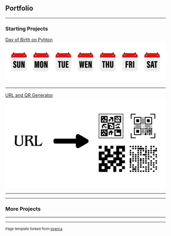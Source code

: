 ## Portfolio

---

### Starting Projects

[Day of Birth on Pyhton]()
<img src="images/Week.jpg?raw=true"/>

---
[URL and QR Generator]()
<img src="images/URL.png?raw=true"/>

---


---

### More Projects



---




---
<p style="font-size:11px">Page template forked from <a href="https://github.com/evanca/quick-portfolio">evanca</a></p>
<!-- Remove above link if you don't want to attibute -->
